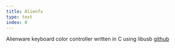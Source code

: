 ```yaml
---
title: Alienfx
type: text
index: 0
---
```


Alienware keyboard color controller written in C using libusb
[github](https://github.com/svandecappelle/alienfx)
